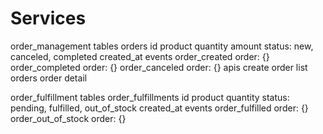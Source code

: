 # Services

order_management
	tables
		orders
			id
			product
			quantity
			amount
			status: new, canceled, completed
			created_at
	events
		order_created
			order: {}
		order_completed
			order: {}
		order_canceled
			order: {}
	apis
		create order
		list orders
		order detail

order_fulfillment
	tables
		order_fulfillments
			id
			product
			quantity
			status: pending, fulfilled, out_of_stock
			created_at
	events
		order_fulfilled
			order: {}
		order_out_of_stock
			order: {}

